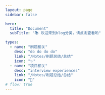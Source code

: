 ```yaml
---
layout: page
sidebar: false

hero:
  title: "Document"
  subTitle: "📚 欢迎来到blog分类，请点击查看哟"

types:
  - name: "刷题相关"
    desc: "do do do do"
    link: "/Notes/刷题总结/总结"
    icon: "✨"
  - name: "项目相关"
    desc: "interview experiences"
    link: "/Notes/刷题总结/总结"
    icon: "🏃"
# flow: true
---
```


<script setup>
import BlogArchive from '../../.vitepress/views/BlogArchive.vue'
</script>

<BlogArchive/>
